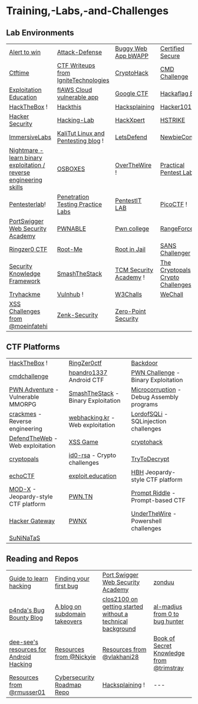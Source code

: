 # Training,-Labs,-and-Challenges

## Lab Environments

|                                                                                                       |                                                                                                       |                                                                  |                                                             |
| ----------------------------------------------------------------------------------------------------- | ----------------------------------------------------------------------------------------------------- | ---------------------------------------------------------------- | ----------------------------------------------------------- |
| [Alert to win](https://alf.nu/alert1)                                                                 | [Attack-Defense](https://attackdefense.com/)                                                          | [Buggy Web App bWAPP](http://itsecgames.com)                     | [Certified Secure](https://www.certifiedsecure.com)         |
| [Ctftime](https://ctftime.org/)                                                                       | [CTF Writeups from IgniteTechnologies](https://github.com/Ignitetechnologies/HackTheBox-CTF-Writeups) | [CryptoHack](https://cryptohack.org/)                            | [CMD Challenge](https://cmdchallenge.com/)                  |
| [Exploitation Education](https://exploit.education/)                                                  | [flAWS Cloud vulnerable app](http://flaws.cloud/)                                                     | [Google CTF](https://capturetheflag.withgoogle.com/)             | [Hackaflag BR](https://hackaflag.com.br/)                   |
| [HackTheBox](https://www.hackthebox.com/) !                                                           | [Hackthis](https://www.hackthis.co.uk/)                                                               | [Hacksplaining](https://www.hacksplaining.com/lessons)           | [Hacker101](https://ctf.hacker101.com/)                     |
| [Hacker Security](https://hackersec.com/capture-the-flag-ctf/)                                        | [Hacking-Lab](https://hacking-lab.com/)                                                               | [HackXpert](https://hackxpert.com/)                              | [HSTRIKE](https://hstrike.com/)                             |
| [ImmersiveLabs](https://immersivelabs.com/)                                                           | [KaliTut Linux and Pentesting blog](https://kalitut.com/) !                                           | [LetsDefend](https://letsdefend.io/)                             | [NewbieContest](https://newbiecontest.org/)                 |
| [Nightmare - learn binary exploitation / reverse engineering skills](https://guyinatuxedo.github.io/) | [OSBOXES](http://www.osboxes.org/)                                                                    | [OverTheWire](http://overthewire.org/) !                         | [Practical Pentest Labs](https://practicalpentestlabs.com/) |
| [Pentesterlab](https://pentesterlab.com/)!                                                            | [Penetration Testing Practice Labs](https://www.amanhardikar.com/mindmaps/Practice.html)              | [PentestIT LAB](https://lab.pentestit.ru/)                       | [PicoCTF](https://picoctf.com/) !                           |
| [PortSwigger Web Security Academy](https://portswigger.net/web-security)                              | [PWNABLE](https://pwnable.kr/play.php)                                                                | [Pwn college](https://dojo.pwn.college/)                         | [RangeForce](https://www.rangeforce.com/)                   |
| [Ringzer0 CTF](https://ringzer0ctf.com/challenges)                                                    | [Root-Me](https://www.root-me.org/)                                                                   | [Root in Jail](http://rootinjail.com/)                           | [SANS Challenger](https://www.holidayhackchallenge.com/)    |
| [Security Knowledge Framework](https://demo.securityknowledgeframework.org/dashboard)                 | [SmashTheStack](https://www.smashthestack.org/wargames.html)                                          | [TCM Security Academy](https://academy.tcm-sec.com/) !           | [The Cryptopals Crypto Challenges](https://cryptopals.com/) |
| [Tryhackme](https://tryhackme.com/)                                                                   | [Vulnhub](https://www.vulnhub.com/) !                                                                 | [W3Challs](https://w3challs.com/)                                | [WeChall](http://www.wechall.net/)                          |
| [XSS Challenges from @moeinfatehi](https://github.com/moeinfatehi/xss\_vulnerability\_challenges)     | [Zenk-Security](https://www.zenk-security.com/)                                                       | [Zero-Point Security](https://training.zeropointsecurity.co.uk/) |                                                             |

## CTF Platforms

|                                                                           |                                                                      |                                                                                |
| ------------------------------------------------------------------------- | -------------------------------------------------------------------- | ------------------------------------------------------------------------------ |
| [HackTheBox](https://www.ctf.hackthebox.com/) !                           | [RingZer0ctf](https://ringzer0ctf.com/)                              | [Backdoor](https://backdoor.sdslabs.co/)                                       |
| [cmdchallenge](https://cmdchallenge.com/)                                 | [hpandro1337](http://ctf.hpandro.raviramesh.info/) Android CTF       | [PWN Challenge](http://pwn.eonew.cn/) - Binary Exploitation                    |
| [PWN Adventure](http://pwnadventure.com/) - Vulnerable MMORPG             | [SmashTheStack](http://www.smashthestack.org/) - Binary Exploitation | [Microcorruption](https://microcorruption.com/login) - Debug Assembly programs |
| [crackmes](https://crackmes.one/) - Reverse engineering                   | [webhacking.kr](https://webhacking.kr/) - Web exploitation           | [LordofSQLi](https://los.rubiya.kr/) - SQLinjection challenges                 |
| [DefendTheWeb](https://defendtheweb.net/) - Web exploitation              | [XSS Game](http://www.xssgame.com/)                                  | [cryptohack](https://cryptohack.org/)                                          |
| [cryptopals](https://cryptopals.com/)                                     | [id0-rsa](https://id0-rsa.pub/) - Crypto challenges                  | [TryToDecrypt](https://www.trytodecrypt.com/index.php)                         |
| [echoCTF](https://echoctf.red/)                                           | [exploit.education](https://exploit.education/)                      | [HBH](https://hbh.sh/home) Jeopardy-style CTF platform                         |
| [MOD-X](http://www.mod-x.co.uk/main.php%22) - Jeopardy-style CTF platform | [PWN.TN](https://pwn.tn/)                                            | [Prompt Riddle](https://promptriddle.com/) - Prompt-based CTF                  |
| [Hacker Gateway](https://www.hackergateway.com/)                          | [PWNX](https://pwnx.io/)                                             | [UnderTheWire](https://underthewire.tech/) - Powershell challenges             |
| [SuNiNaTaS](http://suninatas.com/)                                        |                                                                      |                                                                                |

## Reading and Repos

|                                                                                                                                           |                                                                                                                                 |                                                                                                                          |                                                                                                       |
| ----------------------------------------------------------------------------------------------------------------------------------------- | ------------------------------------------------------------------------------------------------------------------------------- | ------------------------------------------------------------------------------------------------------------------------ | ----------------------------------------------------------------------------------------------------- |
| [Guide to learn hacking](https://www.youtube.com/watch?v=2TofunAI6fU)                                                                     | [Finding your first bug](https://portswigger.net/blog/finding-your-first-bug-bounty-hunting-tips-from-the-burp-suite-community) | [Port Swigger Web Security Academy](https://portswigger.net/web-security/learning-path)                                  | [zonduu](https://medium.com/@zonduu/bug-bounty-beginners-guide-683e9d567b9f)                          |
| [p4nda's Bug Bounty Blog](https://enfinlay.github.io/bugbounty/2020/08/15/so-you-wanna-hack.html)                                         | [A blog on subdomain takeovers](https://enfinlay.github.io/sto/ip/domain/bugbounty/2020/09/12/ip-server-domain.html)            | [clos2100 on getting started without a technical background](https://twitter.com/pirateducky/status/1300566000665014275) | [al-madjus from 0 to bug hunter](https://klarsen.net/uncategorized/from-0-to-bug-hunter-my-journey/)  |
| [dee-see's resources for Android Hacking](https://blog.deesee.xyz/android/security/2020/01/13/android-application-hacking-resources.html) | [Resources from @Nickyie](https://github.com/Nickyie/Cybersecurity-Resources)                                                   | [Resources from @vlakhani28](https://github.com/vlakhani28/Cyber-Security-Resources)                                     | [Book of Secret Knowledge from @trimstray](https://github.com/trimstray/the-book-of-secret-knowledge) |
| [Resources from @rmusser01](https://github.com/rmusser01/Infosec\_Reference)                                                              | [Cybersecurity Roadmap Repo](https://github.com/0xTRAW/Cybersecurity-Roadmap)                                                   | [Hacksplaining](https://www.hacksplaining.com/) !                                                                        | ---                                                                                                   |
